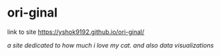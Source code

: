 # ori-ginal

link to site https://yshok9192.github.io/ori-ginal/

*a site dedicated to how much i love my cat. and also data visualizations*
